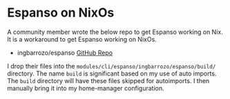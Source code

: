 # Espanso on NixOs

A community member wrote the below repo to get Espanso working on Nix. It is a workaround to get Espanso working on NixOs.

- ingbarrozo/espanso [GitHub Repo](https://github.com/ingbarrozo/espanso)

I drop their files into the `modules/cli/espanso/ingbarrozo/espanso/build/` directory. The name `build` is significant based on my use of auto imports. The `build` directory will have these files skipped for autoimports. I then manually bring it into my home-manager configuration.
